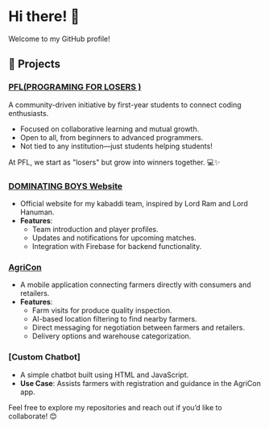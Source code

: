 # Hi there! 👋  
Welcome to my GitHub profile! 

## 🚀 Projects  

### [PFL(PROGRAMING FOR LOSERS )](https://shaktisingh5580.github.io/PROGRAMING-FOR-LOOSERS-CLUB-/)  
A community-driven initiative by first-year students to connect coding enthusiasts.  
- Focused on collaborative learning and mutual growth.  
- Open to all, from beginners to advanced programmers.  
- Not tied to any institution—just students helping students!  

At PFL, we start as "losers" but grow into winners together. 💻✨

### [DOMINATING BOYS Website](https://shakti5580.github.io/DOMINATING-BOYS-/)  
- Official website for my kabaddi team, inspired by Lord Ram and Lord Hanuman.  
- **Features**:  
  - Team introduction and player profiles.  
  - Updates and notifications for upcoming matches.  
  - Integration with Firebase for backend functionality.  

### [AgriCon](https://shaktisingh5580.github.io/Agricon-/)  
- A mobile application connecting farmers directly with consumers and retailers.  
- **Features**:  
  - Farm visits for produce quality inspection.  
  - AI-based location filtering to find nearby farmers.  
  - Direct messaging for negotiation between farmers and retailers.  
  - Delivery options and warehouse categorization.  
 

### [Custom Chatbot]  
- A simple chatbot built using HTML and JavaScript.  
- **Use Case**: Assists farmers with registration and guidance in the AgriCon app.  

Feel free to explore my repositories and reach out if you’d like to collaborate! 😊  
